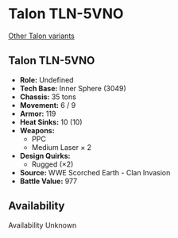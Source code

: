 # Talon TLN-5VNO 

[Other Talon variants](../talon.md) 

## Talon TLN-5VNO 

- **Role:** Undefined 
- **Tech Base:** Inner Sphere (3049) 
- **Chassis:** 35 tons 
- **Movement:** 6 / 9 
- **Armor:** 119 
- **Heat Sinks:** 10 (10) 
- **Weapons:** 
  - PPC 
  - Medium Laser × 2 
- **Design Quirks:** 
  - Rugged (×2) 
- **Source:** WWE Scorched Earth - Clan Invasion 
- **Battle Value:** 977 

## Availability 

Availability Unknown 


